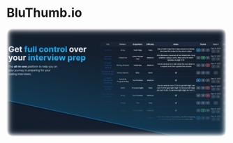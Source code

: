 # BluThumb.io
![portfolio-preview](https://github.com/BrandonKenter/BluThumb.io/blob/main/bluthumb-preview2.png)

